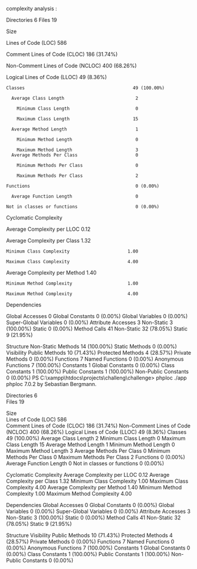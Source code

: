 
complexity analysis :

Directories                                          6
Files                                               19

Size

  Lines of Code (LOC)                              586
  
  Comment Lines of Code (CLOC)                     186 (31.74%)
  
  Non-Comment Lines of Code (NCLOC)                400 (68.26%)
  
  Logical Lines of Code (LLOC)                      49 (8.36%)
  
    Classes                                         49 (100.00%)
    
      Average Class Length                           2
      
        Minimum Class Length                         0
        
        Maximum Class Length                        15
        
      Average Method Length                          1
      
        Minimum Method Length                        0
        
        Maximum Method Length                        3
      Average Methods Per Class                      0
      
        Minimum Methods Per Class                    0
        
        Maximum Methods Per Class                    2
        
    Functions                                        0 (0.00%)
    
      Average Function Length                        0
      
    Not in classes or functions                      0 (0.00%)
    

Cyclomatic Complexity

  Average Complexity per LLOC                     0.12
  
  Average Complexity per Class                    1.32
  
    Minimum Class Complexity                      1.00
    
    Maximum Class Complexity                      4.00
    
  Average Complexity per Method                   1.40
  
    Minimum Method Complexity                     1.00
    
    Maximum Method Complexity                     4.00

Dependencies

  Global Accesses                                    0
    Global Constants                                 0 (0.00%)
    Global Variables                                 0 (0.00%)
    Super-Global Variables                           0 (0.00%)
  Attribute Accesses                                 3
    Non-Static                                       3 (100.00%)
    Static                                           0 (0.00%)
  Method Calls                                      41
    Non-Static                                      32 (78.05%)
    Static                                           9 (21.95%)

Structure
      Non-Static Methods                            14 (100.00%)
      Static Methods                                 0 (0.00%)
    Visibility
      Public Methods                                10 (71.43%)
      Protected Methods                              4 (28.57%)
      Private Methods                                0 (0.00%)
  Functions                                          7
    Named Functions                                  0 (0.00%)
    Anonymous Functions                              7 (100.00%)
  Constants                                          1
    Global Constants                                 0 (0.00%)
    Class Constants                                  1 (100.00%)
      Public Constants                               1 (100.00%)
      Non-Public Constants                           0 (0.00%)
PS C:\xampp\htdocs\projects\challeng\challenge> phploc ./app
phploc 7.0.2 by Sebastian Bergmann.                            
                                                               
Directories                                          6         
Files                                               19         
                                                               
Size                                                           
  Lines of Code (LOC)                              586         
  Comment Lines of Code (CLOC)                     186 (31.74%)
  Non-Comment Lines of Code (NCLOC)                400 (68.26%)
  Logical Lines of Code (LLOC)                      49 (8.36%)
    Classes                                         49 (100.00%)
      Average Class Length                           2
        Minimum Class Length                         0
        Maximum Class Length                        15
      Average Method Length                          1
        Minimum Method Length                        0
        Maximum Method Length                        3
      Average Methods Per Class                      0
        Minimum Methods Per Class                    0
        Maximum Methods Per Class                    2
    Functions                                        0 (0.00%)
      Average Function Length                        0
    Not in classes or functions                      0 (0.00%)

Cyclomatic Complexity
  Average Complexity per LLOC                     0.12
  Average Complexity per Class                    1.32
    Minimum Class Complexity                      1.00
    Maximum Class Complexity                      4.00
  Average Complexity per Method                   1.40
    Minimum Method Complexity                     1.00
    Maximum Method Complexity                     4.00

Dependencies
  Global Accesses                                    0
    Global Constants                                 0 (0.00%)
    Global Variables                                 0 (0.00%)
    Super-Global Variables                           0 (0.00%)
  Attribute Accesses                                 3
    Non-Static                                       3 (100.00%)
    Static                                           0 (0.00%)
  Method Calls                                      41
    Non-Static                                      32 (78.05%)
    Static                                           9 (21.95%)

Structure
    Visibility
      Public Methods                                10 (71.43%)
      Protected Methods                              4 (28.57%)
      Private Methods                                0 (0.00%)
  Functions                                          7
    Named Functions                                  0 (0.00%)
    Anonymous Functions                              7 (100.00%)
  Constants                                          1
    Global Constants                                 0 (0.00%)
    Class Constants                                  1 (100.00%)
      Public Constants                               1 (100.00%)
      Non-Public Constants                           0 (0.00%)
